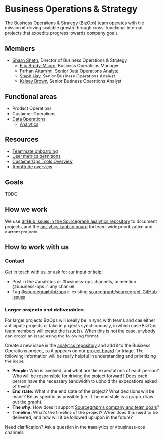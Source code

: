 # Business Operations & Strategy

The Business Operations & Strategy (BizOps) team operates with the mission of driving scalable growth through cross-functional internal projects that expedite progress towards company goals.

## Members

- [Shaan Sheth](../../company/team/index.md#shaan-sheth-he-him), Director of Business Operations & Strategy
  - [Eric Brody-Moore](../../company/team/index.md#eric-brody-moore), Business Operations Manager
  - [Farhan Attamimi](../../company/team/index.md#farhan-attamimi), Senior Data Operations Analyst
  - [Steph Hay](../../company/team/index.md#steph-hay-she-her), Senior Business Operations Analyst
  - [Kelsey Brown](../../company/team/index.md#kelsey-brown-she-her), Senior Business Operations Analyst

## Functional areas

- Product Operations
- Customer Operations
- [Data Operations](data_operations.md)
  - [Analytics](analytics.md)

## Resources

- [Teammate onboarding](onboarding.md)
- [User metrics definitions](user_definitions.md)
- [CustomerOps Tools Overview](customer_ops_tools.md)
- [Amplitude overview](amplitude.md)

## Goals

TODO

## How we work

We use [GitHub issues in the Sourcegraph analytics repository](https://github.com/sourcegraph/analytics/issues) to document projects, and the [analytics kanban board](https://github.com/orgs/sourcegraph/projects/63) for team-wide prioritization and current projects.

## How to work with us

### Contact

Get in touch with us, or ask for our input or help:

- Post in the #analytics or #business-ops channels, or mention @business-ops in any channel
- Tag [@sourcegraph/bizops](https://github.com/orgs/sourcegraph/teams/bizops) in existing [sourcegraph/sourcegraph GitHub issues](https://github.com/sourcegraph/sourcegraph/issues)

### Larger projects and deliverables
For larger projects BizOps will ideally be in sync with teams and can either anticipate projects or take in projects synchronously, in which case BizOps team members will create the issue(s). When this is not the case, anybody can create an issue using the following format.

Create a new issue in the [analytics repository](https://github.com/sourcegraph/analytics/issues) and add it to the Business Operations project, so it appears on our [project board](https://github.com/orgs/sourcegraph/projects/63) for triage. The following information will be really helpful in understanding and prioritizing the issue:

- **People:** Who is involved, and what are the expectations of each person? Who will be responsible for driving the project forward? Does each person have the necessary bandwidth to uphold the expecations asked of them?
- **End state:** What is the end state of the project? What decisions will be made? Be as specific as possible (i.e. if the end state is a graph, draw out the graph).
- **The why:** How does it support [Sourcegraph's company and team goals](../../company/goals/index.md)?
- **Timeline:** What's the timeline of the project? When does this need to be delivered, and how will it be followed up upon in the future?

Need clarification? Ask a question in the #analytics or #business-ops channels.
